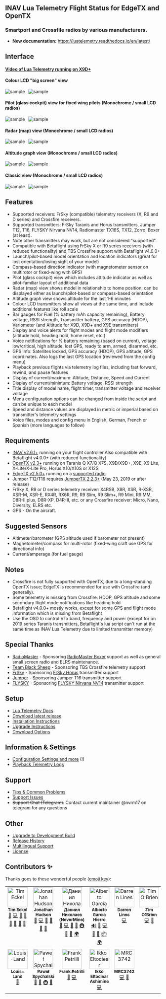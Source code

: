 ## INAV Lua Telemetry Flight Status for EdgeTX and OpenTX

### Smartport and Crossfile radios by various manufacturers.

- **New documentation:** https://luatelemetry.readthedocs.io/en/latest/

## Interface

#### [Video of Lua Telemetry running on X9D+](https://youtu.be/YaUgywuT1YM)

#### Colour LCD "big screen" view

![sample](assets/iNavHorus.png "View on Horus transmitters")&nbsp;&nbsp;
![sample](assets/iNavNirvana.jpg "View on Nirvana NV14 transmitter")

#### Pilot (glass cockpit) view for fixed wing pilots (Monochrome / small LCD radios)

![sample](assets/iNavQX7pilot.png "Pilot view on Q X7, X-Lite & Jumper T12")&nbsp;&nbsp;
![sample](assets/iNavX9Dpilot.png "Pilot view on Taranis X9D, X9D+ and X9E")

#### Radar (map) view (Monochrome / small LCD radios)

![sample](assets/iNavQX7radar.png "Radar view on Q X7, X-Lite & Jumper T12")&nbsp;&nbsp;
![sample](assets/iNavX9Dradar.png "Radar view on Taranis X9D, X9D+ and X9E")

#### Altitude graph view (Monochrome / small LCD radios)

![sample](assets/iNavQX7alt.png "Altitude graph view on Q X7, X-Lite & Jumper T12")&nbsp;&nbsp;
![sample](assets/iNavX9Dalt.png "Altitude graph view on Taranis X9D, X9D+ and X9E")

#### Classic view (Monochrome / small LCD radios)

![sample](assets/iNavQX7.png "Classic view on Q X7, X-Lite & Jumper T12")&nbsp;&nbsp;
![sample](assets/iNavX9D.png "Classic view on Taranis X9D, X9D+ and X9E")

## Features

* Supported receivers: FrSky (compatible) telemetry receivers (X, R9 and D series) and Crossfire receivers.
* Supported transmitters: FrSky Taranis and Horus transmitters, Jumper T12, T16, FLYSKY Nirvana NV14, Radiomaster TX16S, TX12, Zorro, Boxer (at least).
* Note other transmitters may work, but are not considered "supported".
* Compatible with Betaflight using FrSky X or R9 series receivers (with reduced functionality) and TBS Crossfire support with Betaflight v4.0.0+
* Launch/pilot-based model orientation and location indicators (great for lost orientation/losing sight of your model)
* Compass-based direction indicator (with magnetometer sensor on multirotor or fixed-wing with GPS)
* Pilot (glass cockpit) view which includes attitude indicator as well as pilot-familiar layout of additional data
* Radar (map) view shows model in relationship to home position, can be displayed either as launch/pilot-based or compass-based orientation
* Altitude graph view shows altitude for the last 1-6 minutes
* Colour LCD transmitters show all views at the same time, and include additional features like roll scale
* Bar gauges for Fuel (% battery mAh capacity remaining), Battery voltage, RSSI strength, Transmitter battery, GPS accuracy (HDOP), Variometer (and Altitude for X9D, X9D+ and X9E transmitters)
* Display and voice alerts for flight modes and flight mode modifiers (altitude hold, heading hold, home reset, etc.)
* Voice notifications for % battery remaining (based on current), voltage low/critical, high altitude, lost GPS, ready to arm, armed, disarmed, etc.
* GPS info: Satellites locked, GPS accuracy (HDOP), GPS altitude, GPS coordinates. Also logs the last GPS location (reviewed from the config menu)
* Playback previous flights via telemetry log files, including fast forward, rewind, and pause features
* Display of current/maximum: Altitude, Distance, Speed and Current
* Display of current/minimum: Battery voltage, RSSI strength
* Title display of model name, flight timer, transmitter voltage and receiver voltage
* Menu configuration options can be changed from inside the script and can be unique to each model
* Speed and distance values are displayed in metric or imperial based on transmitter's telemetry settings
* Voice files, modes and config menu in English, German, French or Spanish (more languages to follow)

## Requirements

* [INAV v2.6.1+](https://github.com/iNavFlight/inav/releases) running on your flight controller.Also compatible with Betaflight v4.0.0+ (with reduced functionality)
* [OpenTX v2.3+](http://www.open-tx.org/) running on Taranis Q X7/Q X7S, X9D/X9D+, X9E, X9 Lite, X-Lite/X-Lite Pro, Horus X10/X10S or X12S
* [EdgeTX v2.5.0+](https://edgetx.org/) running on a [supported radio](https://github.com/EdgeTX/edgetx.github.io/wiki/Frequently-Asked-Questions).
* Jumper T12/T16 requires [JumperTX 2.2.3+](https://www.jumper.xyz/) (May 23, 2019 or after release)
* FrSky X, R9 or D series telemetry receiver: X4RSB, X8R, XSR, R-XSR, XSR-M, XSR-E, RX4R, RX6R, R9, R9 Slim, R9 Slim+, R9 Mini, R9 MM, D8R-II plus, D8R-XP, D4R-II, etc. or any Crossfire receiver: Micro, Nano, Diversity, ELRS etc.
* GPS - On the aircraft.

## Suggested Sensors

* Altimeter/barometer (GPS altitude used if barometer not present)
* Magnetometer/compass for multi-rotor (fixed-wing craft use GPS for directional info)
* Current/amperage (for fuel gauge)

## Notes

* Crossfire is not fully supported with OpenTX, due to a long-standing OpenTX issue; EdgeTX is recommended for use with Crossfire (and generally).
* Some telemetry is missing from Crossfire: HDOP, GPS altitude and some secondary flight mode notifications like heading hold
* Betaflight v4.0.0+ mostly works, except for some GPS and flight mode information which is missing from Betaflight
* Use the OSD to control VTx band, frequency and power (except for on 2019 series Taranis transmitters, Betaflight's lua script can't run at the same time as INAV Lua Telemetry due to limited transmitter memory)

## Special Thanks

* [RadioMaster](https://www.radiomasterrc.com/) - Sponsoring [RadioMaster Boxer](https://www.radiomasterrc.com/collections/boxer-1) support as well as general small screen radio and ELRS maintenance.
* [Team Black Sheep](https://www.team-blacksheep.com/) - Sponsoring TBS Crossfire telemetry support
* [FrSky](https://www.frsky-rc.com/) - Sponsoring [FrSky Horus](https://us.banggood.com/custlink/vG3D6Kiprr) transmitter support
* [Jumper](https://www.jumper.xyz/) - Sponsoring Jumper T16 transmitter support
* [FLYSKY](https://www.flysky-cn.com/) - Sponsoring [FLYSKY Nirvana NV14](https://us.banggood.com/custlink/GmGm0GZcpt) transmitter support

## Setup

* [Lua Telemetry Docs](https://luatelemetry.readthedocs.io/en/latest/)
* [Download latest release](https://github.com/iNavFlight/OpenTX-Telemetry-Widget/releases/latest)
* [Installation Instructions](https://luatelemetry.readthedocs.io/en/latest/Getting-Started/)
* [Upgrade Instructions](https://luatelemetry.readthedocs.io/en/latest/Upgrade/)
* [Download Options](https://luatelemetry.readthedocs.io/en/latest/Getting-Started/#download-options)

## Information & Settings

* [Configuration Settings and more](https://luatelemetry.readthedocs.io/en/latest/Configuration-Settings/) (!)
* [Playback Telemetry Logs](https://luatelemetry.readthedocs.io/en/latest/Configuration-Settings/#playback-telemetry-log-files)

## Support

* [Tips & Common Problems](https://luatelemetry.readthedocs.io/en/latest/Tips-%26-Common-Problems/)
* [Support Issues](https://github.com/iNavFlight/OpenTX-Telemetry-Widget/issues?q=is%3Aissue)
* ~~Support Chat (Telegram)~~: Contact current maintainer @nvrm17 on telegram for any questions

## Other

* [Upgrade to Development Build](https://luatelemetry.readthedocs.io/en/latest/Upgrade/#upgrade-to-development-build)
* [Release History](https://luatelemetry.readthedocs.io/en/latest/Change-Log)
* [Multilingual Support](https://luatelemetry.readthedocs.io/en/latest/Multilingual-Support/)
* [License](https://github.com/iNavFlight/OpenTX-Telemetry-Widget/blob/master/LICENSE)

## Contributors ✨

Thanks goes to these wonderful people ([emoji key](https://allcontributors.org/docs/en/emoji-key)):

<!-- ALL-CONTRIBUTORS-LIST:START - Do not remove or modify this section -->
<!-- prettier-ignore-start -->
<!-- markdownlint-disable -->
<table>
  <tbody>
    <tr>
      <td align="center" valign="top" width="14.28%"><a href="https://www.baconorbeer.com/"><img src="https://avatars.githubusercontent.com/u/2592128?v=4?s=64" width="64px;" alt="Tim Eckel"/><br /><sub><b>Tim Eckel</b></sub></a><br /><a href="#question-teckel12" title="Answering Questions">💬</a> <a href="https://github.com/iNavFlight/OpenTX-Telemetry-Widget/commits?author=teckel12" title="Code">💻</a> <a href="#data-teckel12" title="Data">🔣</a> <a href="#design-teckel12" title="Design">🎨</a> <a href="https://github.com/iNavFlight/OpenTX-Telemetry-Widget/commits?author=teckel12" title="Documentation">📖</a> <a href="#ideas-teckel12" title="Ideas, Planning, & Feedback">🤔</a> <a href="#maintenance-teckel12" title="Maintenance">🚧</a> <a href="#research-teckel12" title="Research">🔬</a></td>
      <td align="center" valign="top" width="14.28%"><a href="http://www.daria.co.uk/"><img src="https://avatars.githubusercontent.com/u/158229?v=4?s=64" width="64px;" alt="Jonathan Hudson"/><br /><sub><b>Jonathan Hudson</b></sub></a><br /><a href="#question-stronnag" title="Answering Questions">💬</a> <a href="https://github.com/iNavFlight/OpenTX-Telemetry-Widget/commits?author=stronnag" title="Code">💻</a> <a href="#ideas-stronnag" title="Ideas, Planning, & Feedback">🤔</a> <a href="#maintenance-stronnag" title="Maintenance">🚧</a> <a href="#research-stronnag" title="Research">🔬</a> <a href="https://github.com/iNavFlight/OpenTX-Telemetry-Widget/pulls?q=is%3Apr+reviewed-by%3Astronnag" title="Reviewed Pull Requests">👀</a></td>
      <td align="center" valign="top" width="14.28%"><a href="https://github.com/nm17"><img src="https://avatars.githubusercontent.com/u/23419131?v=4?s=64" width="64px;" alt="Даниил Николаев (NeverMine)"/><br /><sub><b>Даниил Николаев (NeverMine)</b></sub></a><br /><a href="https://github.com/iNavFlight/OpenTX-Telemetry-Widget/issues?q=author%3Anm17" title="Bug reports">🐛</a> <a href="https://github.com/iNavFlight/OpenTX-Telemetry-Widget/commits?author=nm17" title="Code">💻</a> <a href="https://github.com/iNavFlight/OpenTX-Telemetry-Widget/commits?author=nm17" title="Documentation">📖</a> <a href="#ideas-nm17" title="Ideas, Planning, & Feedback">🤔</a> <a href="#infra-nm17" title="Infrastructure (Hosting, Build-Tools, etc)">🚇</a> <a href="#maintenance-nm17" title="Maintenance">🚧</a> <a href="#tool-nm17" title="Tools">🔧</a> <a href="#translation-nm17" title="Translation">🌍</a></td>
      <td align="center" valign="top" width="14.28%"><a href="https://github.com/fiam"><img src="https://avatars.githubusercontent.com/u/41529?v=4?s=64" width="64px;" alt="Alberto García Hierro"/><br /><sub><b>Alberto García Hierro</b></sub></a><br /><a href="#audio-fiam" title="Audio">🔊</a> <a href="https://github.com/iNavFlight/OpenTX-Telemetry-Widget/issues?q=author%3Afiam" title="Bug reports">🐛</a> <a href="https://github.com/iNavFlight/OpenTX-Telemetry-Widget/commits?author=fiam" title="Code">💻</a> <a href="#design-fiam" title="Design">🎨</a> <a href="#ideas-fiam" title="Ideas, Planning, & Feedback">🤔</a> <a href="#platform-fiam" title="Packaging/porting to new platform">📦</a> <a href="#translation-fiam" title="Translation">🌍</a></td>
      <td align="center" valign="top" width="14.28%"><a href="https://www.mrd-rc.com/"><img src="https://avatars.githubusercontent.com/u/17590174?v=4?s=64" width="64px;" alt="Darren Lines"/><br /><sub><b>Darren Lines</b></sub></a><br /><a href="https://github.com/iNavFlight/OpenTX-Telemetry-Widget/commits?author=MrD-RC" title="Code">💻</a></td>
      <td align="center" valign="top" width="14.28%"><a href="https://github.com/t413"><img src="https://avatars.githubusercontent.com/u/326829?v=4?s=64" width="64px;" alt="Tim O'Brien"/><br /><sub><b>Tim O'Brien</b></sub></a><br /><a href="https://github.com/iNavFlight/OpenTX-Telemetry-Widget/commits?author=t413" title="Code">💻</a> <a href="#ideas-t413" title="Ideas, Planning, & Feedback">🤔</a></td>
      <td align="center" valign="top" width="14.28%"><a href="https://github.com/Peschi90"><img src="https://avatars.githubusercontent.com/u/42059226?v=4?s=64" width="64px;" alt="Peschi90"/><br /><sub><b>Peschi90</b></sub></a><br /><a href="#translation-Peschi90" title="Translation">🌍</a></td>
    </tr>
    <tr>
      <td align="center" valign="top" width="14.28%"><a href="https://github.com/Louis-Land"><img src="https://avatars.githubusercontent.com/u/42384091?v=4?s=64" width="64px;" alt="Louis-Land"/><br /><sub><b>Louis-Land</b></sub></a><br /><a href="#ideas-Louis-Land" title="Ideas, Planning, & Feedback">🤔</a></td>
      <td align="center" valign="top" width="14.28%"><a href="https://quadmeup.com/"><img src="https://avatars.githubusercontent.com/u/966811?v=4?s=64" width="64px;" alt="Paweł Spychalski"/><br /><sub><b>Paweł Spychalski</b></sub></a><br /><a href="#question-DzikuVx" title="Answering Questions">💬</a> <a href="#ideas-DzikuVx" title="Ideas, Planning, & Feedback">🤔</a> <a href="#infra-DzikuVx" title="Infrastructure (Hosting, Build-Tools, etc)">🚇</a> <a href="#maintenance-DzikuVx" title="Maintenance">🚧</a></td>
      <td align="center" valign="top" width="14.28%"><a href="https://frank.petril.li/"><img src="https://avatars.githubusercontent.com/u/8746034?v=4?s=64" width="64px;" alt="Frank Petrilli"/><br /><sub><b>Frank Petrilli</b></sub></a><br /><a href="#question-FrankPetrilli" title="Answering Questions">💬</a> <a href="https://github.com/iNavFlight/OpenTX-Telemetry-Widget/commits?author=FrankPetrilli" title="Code">💻</a></td>
      <td align="center" valign="top" width="14.28%"><a href="https://bandism.net/"><img src="https://avatars.githubusercontent.com/u/22633385?v=4?s=64" width="64px;" alt="Ikko Eltociear Ashimine"/><br /><sub><b>Ikko Eltociear Ashimine</b></sub></a><br /><a href="https://github.com/iNavFlight/OpenTX-Telemetry-Widget/commits?author=eltociear" title="Code">💻</a></td>
      <td align="center" valign="top" width="14.28%"><a href="https://github.com/MRC3742"><img src="https://avatars.githubusercontent.com/u/26642502?v=4?s=64" width="64px;" alt="MRC3742"/><br /><sub><b>MRC3742</b></sub></a><br /><a href="https://github.com/iNavFlight/OpenTX-Telemetry-Widget/commits?author=MRC3742" title="Code">💻</a> <a href="#research-MRC3742" title="Research">🔬</a></td>
    </tr>
  </tbody>
</table>

<!-- markdownlint-restore -->
<!-- prettier-ignore-end -->

<!-- ALL-CONTRIBUTORS-LIST:END -->
